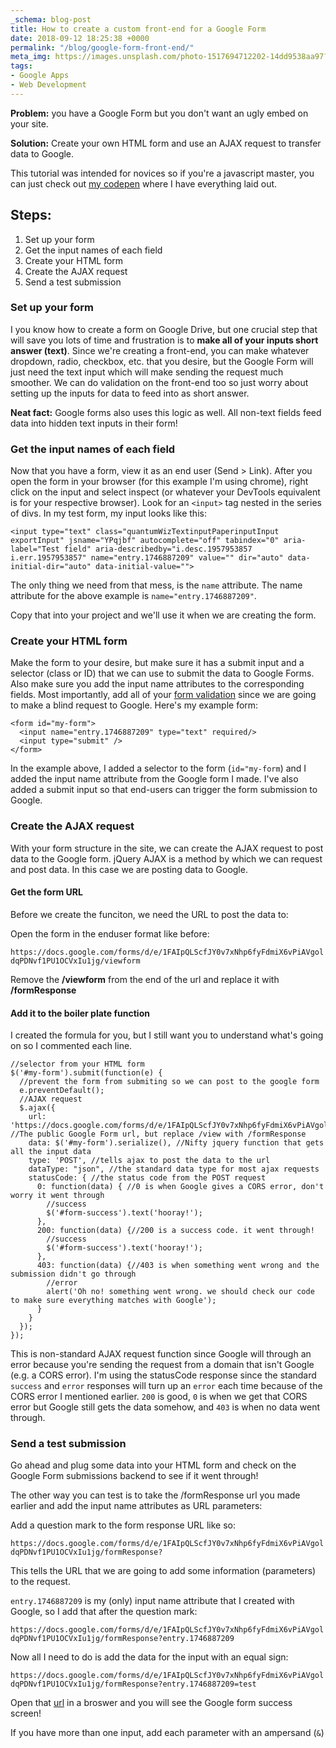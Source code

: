 ```yaml
---
_schema: blog-post
title: How to create a custom front-end for a Google Form
date: 2018-09-12 18:25:38 +0000
permalink: "/blog/google-form-front-end/"
meta_img: https://images.unsplash.com/photo-1517694712202-14dd9538aa97?ixlib=rb-1.2.1&ixid=MnwxMjA3fDB8MHxwaG90by1wYWdlfHx8fGVufDB8fHx8&auto=format&fit=crop&w=1050&q=80
tags:
- Google Apps
- Web Development
---
```

**Problem:** you have a Google Form but you don't want an ugly embed on your site.

**Solution:** Create your own HTML form and use an AJAX request to transfer data to Google.

This tutorial was intended for novices so if you're a javascript master, you can just check out [my codepen](https://codepen.io/ecupaio/pen/QVrQov) where I have everything laid out.

## Steps:

1. Set up your form
2. Get the input names of each field
3. Create your HTML form
4. Create the AJAX request
5. Send a test submission

### Set up your form

I you know how to create a form on Google Drive, but one crucial step that will save you lots of time and frustration is to **make all of your inputs short answer (text)**. Since we're creating a front-end, you can make whatever dropdown, radio, checkbox, etc. that you desire, but the Google Form will just need the text input which will make sending the request much smoother. We can do validation on the front-end too so just worry about setting up the inputs for data to feed into as short answer.

**Neat fact:** Google forms also uses this logic as well. All non-text fields feed data into hidden text inputs in their form!

### Get the input names of each field

Now that you have a form, view it as an end user (Send > Link). After you open the form in your browser (for this example I'm using chrome), right click on the input and select inspect (or whatever your DevTools equivalent is for your respective browser).  Look for an `<input>` tag nested in the series of divs. In my test form, my input looks like this:

    <input type="text" class="quantumWizTextinputPaperinputInput exportInput" jsname="YPqjbf" autocomplete="off" tabindex="0" aria-label="Test field" aria-describedby="i.desc.1957953857 i.err.1957953857" name="entry.1746887209" value="" dir="auto" data-initial-dir="auto" data-initial-value="">

The only thing we need from that mess, is the `name` attribute. The name attribute for the above example is `name="entry.1746887209"`.

Copy that into your project and we'll use it when we are creating the form.

### Create your HTML form

Make the form to your desire, but make sure it has a submit input and a selector (class or ID) that we can use to submit the data to Google Forms. Also make sure you add the input name attributes to the corresponding fields. Most importantly, add all of your [form validation](https://www.w3schools.com/tags/att_input_required.asp) since we are going to make a blind request to Google. Here's my example form:

    <form id="my-form">
      <input name="entry.1746887209" type="text" required/>
      <input type="submit" />
    </form>

In the example above, I added a selector to the form (`id="my-form`) and I added the input name attribute from the Google form I made. I've also added a submit input so that end-users can trigger the form submission to Google.

### Create the AJAX request

With your form structure in the site, we can create the AJAX request to post data to the Google form. jQuery AJAX is a method by which we can request and post data. In this case we are posting data to Google.

#### Get the form URL

Before we create the funciton, we need the URL to post the data to:

Open the form in the enduser format like before:

`https://docs.google.com/forms/d/e/1FAIpQLScfJY0v7xNhp6fyFdmiX6vPiAVgoldqPDNvf1PU1OCVxIu1jg/viewform`

Remove the **/viewform** from the end of the url and replace it with **/formResponse**

#### Add it to the boiler plate function

I created the formula for you, but I still want you to understand what's going on so I commented each line.

    //selector from your HTML form
    $('#my-form').submit(function(e) {
      //prevent the form from submiting so we can post to the google form
      e.preventDefault();
      //AJAX request
      $.ajax({
        url: 'https://docs.google.com/forms/d/e/1FAIpQLScfJY0v7xNhp6fyFdmiX6vPiAVgoldqPDNvf1PU1OCVxIu1jg/formResponse',     //The public Google Form url, but replace /view with /formResponse
        data: $('#my-form').serialize(), //Nifty jquery function that gets all the input data
        type: 'POST', //tells ajax to post the data to the url
        dataType: "json", //the standard data type for most ajax requests
        statusCode: { //the status code from the POST request
          0: function(data) { //0 is when Google gives a CORS error, don't worry it went through
            //success
            $('#form-success').text('hooray!');
          },
          200: function(data) {//200 is a success code. it went through!
            //success
            $('#form-success').text('hooray!');
          },
          403: function(data) {//403 is when something went wrong and the submission didn't go through
            //error
            alert('Oh no! something went wrong. we should check our code to make sure everything matches with Google');
          }
        }  
      });
    });

This is non-standard AJAX request function since Google will through an error because you're sending the request from a domain that isn't Google (e.g. a CORS error). I'm using the statusCode response since the standard `success` and `error` responses will turn up an `error` each time because of the CORS error I mentioned earlier. `200` is good, `0` is when we get that CORS error but Google still gets the data somehow, and `403` is when no data went through.

### Send a test submission

Go ahead and plug some data into your HTML form and check on the Google Form submissions backend to see if it went through!

The other way you can test is to take the /formResponse url you made earlier and add the input name attributes as URL parameters:

Add a question mark to the form response URL like so:

`https://docs.google.com/forms/d/e/1FAIpQLScfJY0v7xNhp6fyFdmiX6vPiAVgoldqPDNvf1PU1OCVxIu1jg/formResponse?`

This tells the URL that we are going to add some information (parameters) to the request.

`entry.1746887209` is my (only) input name attribute that I created with Google, so I add that after the question mark:

`https://docs.google.com/forms/d/e/1FAIpQLScfJY0v7xNhp6fyFdmiX6vPiAVgoldqPDNvf1PU1OCVxIu1jg/formResponse?entry.1746887209`

Now all I need to do is add the data for the input with an equal sign:

`https://docs.google.com/forms/d/e/1FAIpQLScfJY0v7xNhp6fyFdmiX6vPiAVgoldqPDNvf1PU1OCVxIu1jg/formResponse?entry.1746887209=test`

Open that [url](https://docs.google.com/forms/d/e/1FAIpQLScfJY0v7xNhp6fyFdmiX6vPiAVgoldqPDNvf1PU1OCVxIu1jg/formResponse?entry.1746887209) in a broswer and you will see the Google form success screen!

If you have more than one input, add each parameter with an ampersand (`&`)
